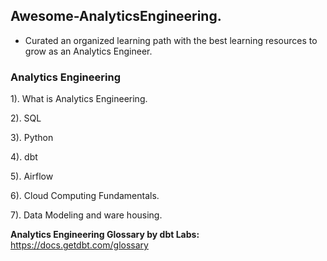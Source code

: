 ## **Awesome-AnalyticsEngineering.** 



- Curated an organized learning path with the best learning resources to grow as an Analytics Engineer. 

### **Analytics Engineering**

1). What is Analytics Engineering. 

2). SQL 

3). Python 


4). dbt  


5). Airflow  

6). Cloud Computing Fundamentals.

7). Data Modeling and ware housing.   



**Analytics Engineering Glossary by dbt Labs:** https://docs.getdbt.com/glossary

